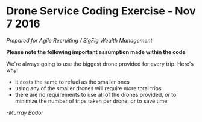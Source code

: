 Drone Service Coding Exercise - Nov 7 2016
==========================================


*Prepared for Agile Recruiting / SigFig Wealth Management*

**Please note the following important assumption made within the code**

We're always going to use the biggest drone provided for every trip. Here's why: 
- it costs the same to refuel as the smaller ones
- using any of the smaller drones will require more total trips
- there are no requirements to use all of the drones provided, or to minimize the number of trips taken per drone, or to save time

*-Murray Bodor*

